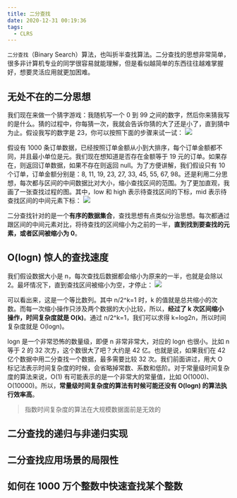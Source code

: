```yaml
---
title: 二分查找
date: 2020-12-31 00:19:36
tags:
  - CLRS
---
```

`二分查找`（Binary Search）算法，也叫折半查找算法。二分查找的思想非常简单，很多非计算机专业的同学很容易就能理解，但是看似越简单的东西往往越难掌握好，想要灵活应用就更加困难。

## 无处不在的二分思想
我们现在来做一个猜字游戏：我随机写一个 0 到 99 之间的数字，然后你来猜我写的是什么。猜的过程中，你每猜一次，我就会告诉你猜的大了还是小了，直到猜中为止。假设我写的数字是 23，你可以按照下面的步骤来试一试：
![](https://raw.githubusercontent.com/was48i/mPOST/master/CLRS/geek/68.png)
<!--more-->

假设有 1000 条订单数据，已经按照订单金额从小到大排序，每个订单金额都不同，并且最小单位是元。我们现在想知道是否存在金额等于 19 元的订单。如果存在，则返回订单数据，如果不存在则返回 null。为了方便讲解，我们假设只有 10 个订单，订单金额分别是：8, 11, 19, 23, 27, 33, 45, 55, 67, 98。还是利用二分思想，每次都与区间的中间数据比对大小，缩小查找区间的范围。为了更加直观，我画了一张查找过程的图。其中，low 和 high 表示待查找区间的下标，mid 表示待查找区间的中间元素下标：
![](https://raw.githubusercontent.com/was48i/mPOST/master/CLRS/geek/69.png)

二分查找针对的是一个**有序的数据集合**，查找思想有点类似分治思想。每次都通过跟区间的中间元素对比，将待查找的区间缩小为之前的一半，**直到找到要查找的元素，或者区间被缩小为 0**。

## O(logn) 惊人的查找速度
我们假设数据大小是 n，每次查找后数据都会缩小为原来的一半，也就是会除以 2。最坏情况下，直到查找区间被缩小为空，才停止：
![](https://raw.githubusercontent.com/was48i/mPOST/master/CLRS/geek/69.png)

可以看出来，这是一个等比数列。其中 n/2^k=1 时，k 的值就是总共缩小的次数。而每一次缩小操作只涉及两个数据的大小比较，所以，**经过了 k 次区间缩小操作，时间复杂度就是 O(k)**。通过 n/2^k=1，我们可以求得 k=log2n，所以时间复杂度就是 O(logn)。

logn 是一个非常恐怖的数量级，即便 n 非常非常大，对应的 logn 也很小。比如 n 等于 2 的 32 次方，这个数很大了吧？大约是 42 亿。也就是说，如果我们在 42 亿个数据中用二分查找一个数据，最多需要比较 32 次。我们前面讲过，用大 O 标记法表示时间复杂度的时候，会省略掉常数、系数和低阶。对于常量级时间复杂度的算法来说，O(1) 有可能表示的是一个非常大的常量值，比如 O(1000)、O(10000)。所以，**常量级时间复杂度的算法有时候可能还没有 O(logn) 的算法执行效率高**。

> 指数时间复杂度的算法在大规模数据面前是无效的

## 二分查找的递归与非递归实现



## 二分查找应用场景的局限性

## 如何在 1000 万个整数中快速查找某个整数
